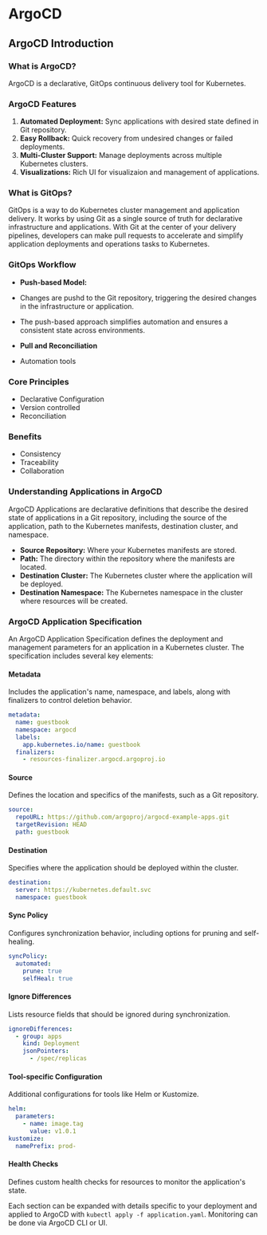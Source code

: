# ArgoCD

## ArgoCD Introduction

### What is ArgoCD?

ArgoCD is a declarative, GitOps continuous delivery tool for Kubernetes.

### ArgoCD Features

1. **Automated Deployment:** Sync applications with desired state defined in Git repository.
2. **Easy Rollback:** Quick recovery from undesired changes or failed deployments.
3. **Multi-Cluster Support:** Manage deployments across multiple Kubernetes clusters.
4. **Visualizations:** Rich UI for visualizaion and management of applications.

### What is GitOps?

GitOps is a way to do Kubernetes cluster management and application delivery. It works by using Git as a single source of truth for declarative infrastructure and applications. With Git at the center of your delivery pipelines, developers can make pull requests to accelerate and simplify application deployments and operations tasks to Kubernetes.

### GitOps Workflow

- **Push-based Model:**
- Changes are pushd to the Git repository, triggering the desired changes in the infrastructure or application.
- The push-based approach simplifies automation and ensures a consistent state across environments.

- **Pull and Reconciliation**
- Automation tools

### Core Principles

- Declarative Configuration
- Version controlled
- Reconciliation

### Benefits

- Consistency
- Traceability
- Collaboration

### Understanding Applications in ArgoCD

ArgoCD Applications are declarative definitions that describe the desired state of applications in a Git repository, including the source of the application, path to the Kubernetes manifests, destination cluster, and namespace.

- **Source Repository:** Where your Kubernetes manifests are stored.
- **Path:** The directory within the repository where the manifests are located.
- **Destination Cluster:** The Kubernetes cluster where the application will be deployed.
- **Destination Namespace:** The Kubernetes namespace in the cluster where resources will be created.

### ArgoCD Application Specification

An ArgoCD Application Specification defines the deployment and management parameters for an application in a Kubernetes cluster. The specification includes several key elements:

#### Metadata

Includes the application's name, namespace, and labels, along with finalizers to control deletion behavior.

```yaml
metadata:
  name: guestbook
  namespace: argocd
  labels:
    app.kubernetes.io/name: guestbook
  finalizers:
    - resources-finalizer.argocd.argoproj.io
```

#### Source

Defines the location and specifics of the manifests, such as a Git repository.

```yaml
source:
  repoURL: https://github.com/argoproj/argocd-example-apps.git
  targetRevision: HEAD
  path: guestbook
```

#### Destination

Specifies where the application should be deployed within the cluster.

```yaml
destination:
  server: https://kubernetes.default.svc
  namespace: guestbook
```

#### Sync Policy

Configures synchronization behavior, including options for pruning and self-healing.

```yaml
syncPolicy:
  automated:
    prune: true
    selfHeal: true
```

#### Ignore Differences

Lists resource fields that should be ignored during synchronization.

```yaml
ignoreDifferences:
  - group: apps
    kind: Deployment
    jsonPointers:
      - /spec/replicas
```

#### Tool-specific Configuration

Additional configurations for tools like Helm or Kustomize.

```yaml
helm:
  parameters:
    - name: image.tag
      value: v1.0.1
kustomize:
  namePrefix: prod-
```

#### Health Checks

Defines custom health checks for resources to monitor the application's state.

Each section can be expanded with details specific to your deployment and applied to ArgoCD with `kubectl apply -f application.yaml`. Monitoring can be done via ArgoCD CLI or UI.
